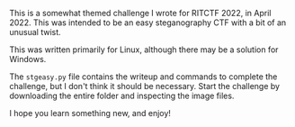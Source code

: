 This is a somewhat themed challenge I wrote for RITCTF 2022, in April 2022. This was intended to be an easy steganography CTF with a bit of an unusual twist.

This was written primarily for Linux, although there may be a solution for Windows. 

The ```stgeasy.py``` file contains the writeup and commands to complete the challenge, but I don't think it should be necessary. Start the challenge by downloading the entire folder and inspecting the image files. 

I hope you learn something new, and enjoy!
